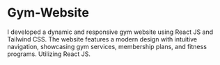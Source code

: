 # Gym-Website
I developed a dynamic and responsive gym website using React JS and Tailwind CSS. The website features a modern design with intuitive navigation, showcasing gym services, membership plans, and fitness programs. Utilizing React JS.
